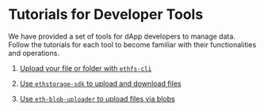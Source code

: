 # Tutorials for Developer Tools

We have provided a set of tools for dApp developers to manage data. Follow the tutorials for each tool to become familiar with their functionalities and operations.

1. [Upload your file or folder with `ethfs-cli`](/dapp-developer-guide/tutorials/upload-your-file-folder-with-ethfs-cli.md)

2. [Use `ethstorage-sdk` to upload and download files](/dapp-developer-guide/tutorials/use-ethstorage-sdk-to-upload-and-download-files.md)

3. [Use `eth-blob-uploader` to upload files via blobs](/dapp-developer-guide/tutorials/use-eth-blob-uploader-to-upload-files-via-blobs.md)
